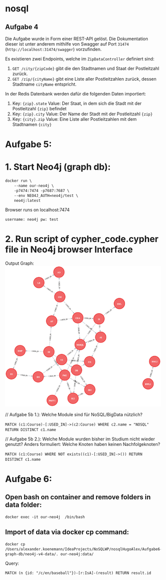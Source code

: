 # nosql

## Aufgabe 4
Die Aufgabe wurde in Form einer REST-API gelöst.
Die Dokumentation dieser ist unter anderem mithilfe von Swagger auf Port `31474` (`http://localhost:31474/swagger`) vorzufinden.

Es existieren zwei Endpoints, welche im `ZipDataController` definiert sind:
1. `GET /city/{zipCode}` gibt die den Stadtnamen und Staat der Postleitzahl zurück.
2. `GET /zip/{cityName}` gibt eine Liste aller Postleitzahlen zurück, dessen Stadtname `cityName` entspricht.

In der Redis Datenbank werden dafür die folgenden Daten importiert:

1. Key: `{zip}.state` Value: Der Staat, in dem sich die Stadt mit der Postleitzahl `{zip}` befindet
2. Key: `{zip}.city` Value: Der Name der Stadt mit der Postleitzahl `{zip}`
3. Key: `{city}.zip` Value: Eine Liste aller Postleitzahlen mit dem Stadtnamen `{city}`

# Aufgabe 5:
# 1. Start Neo4j (graph db):

```
docker run \
    --name our-neo4j \
    -p7474:7474 -p7687:7687 \
    --env NEO4J_AUTH=neo4j/test \
    neo4j:latest
```

Browser runs on localhost:7474

```
username: neo4j pw: test
```

# 2. Run script of cypher_code.cypher file in Neo4j browser Interface
Output Graph:
![](Aufgabe5-graph-db/ModulesGraphOutput.png)

// Aufgabe 5b 1.): Welche Module sind für NoSQL/BigData nützlich?

`MATCH (c1:Course)-[:USED_IN]->(c2:Course) WHERE c2.name = "NOSQL" RETURN DISTINCT c1.name`

// Aufgabe 5b 2.): Welche Module wurden bisher im Studium nicht wieder genutzt? 
Anders formuliert: Welche Knoten haben keinen Nachfolgeknoten?

`MATCH (c1:Course) WHERE NOT exists((c1)-[:USED_IN]->()) RETURN DISTINCT c1.name`

# Aufgabe 6:
## Open bash on container and remove folders in data folder:
```
docker exec -it our-neo4j  /bin/bash
```
## Import of data via docker cp command:
```
docker cp /Users/alexander.koenemann/IdeaProjects/NoSQLWP/nosqlHugoAlex/Aufgabe6-graph-db/neo4j-v4-data/. our-neo4j:data/
```

Query:
```
MATCH (n {id: "/c/en/baseball"})-[r:IsA]-(result) RETURN result.id
````